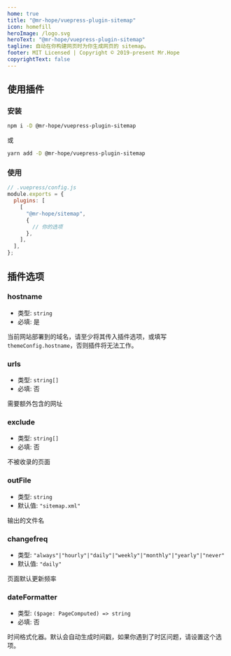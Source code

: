 ```yaml
---
home: true
title: "@mr-hope/vuepress-plugin-sitemap"
icon: homefill
heroImage: /logo.svg
heroText: "@mr-hope/vuepress-plugin-sitemap"
tagline: 自动在你构建网页时为你生成网页的 sitemap。
footer: MIT Licensed | Copyright © 2019-present Mr.Hope
copyrightText: false
---
```


## 使用插件

### 安装

```bash
npm i -D @mr-hope/vuepress-plugin-sitemap
```

或

```bash
yarn add -D @mr-hope/vuepress-plugin-sitemap
```

### 使用

```js
// .vuepress/config.js
module.exports = {
  plugins: [
    [
      "@mr-hope/sitemap",
      {
        // 你的选项
      },
    ],
  ],
};
```

## 插件选项

### hostname

- 类型: `string`
- 必填: 是

当前网站部署到的域名，请至少将其传入插件选项，或填写 `themeConfig.hostname`，否则插件将无法工作。

### urls

- 类型: `string[]`
- 必填: 否

需要额外包含的网址

### exclude

- 类型: `string[]`
- 必填: 否

不被收录的页面

### outFile

- 类型: `string`
- 默认值: `"sitemap.xml"`

输出的文件名

### changefreq

- 类型: `"always"|"hourly"|"daily"|"weekly"|"monthly"|"yearly"|"never"`
- 默认值: `"daily"`

页面默认更新频率

### dateFormatter

- 类型: `($page: PageComputed) => string`
- 必填: 否

时间格式化器。默认会自动生成时间戳，如果你遇到了时区问题，请设置这个选项。
